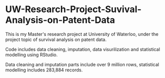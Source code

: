 # UW-Research-Project-Suvival-Analysis-on-Patent-Data
  This is my Master's research project at University of Waterloo, under the project topic of survival analysis on patent data.
  
  Code includes data cleaning, imputation, data visurilization and statistical modelling using RStudio. 
  
  Data cleaning and imputation parts include over 9 million rows, statistical modelling includes 283,884 records.
